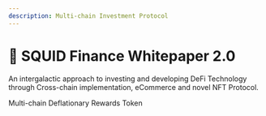 ```yaml
---
description: Multi-chain Investment Protocol
---
```


# 🤩 SQUID Finance Whitepaper 2.0

An intergalactic approach to investing and developing DeFi Technology through Cross-chain implementation,  eCommerce and novel NFT Protocol.

Multi-chain Deflationary Rewards Token
